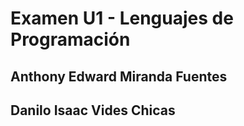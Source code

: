 # Examen U1 - Lenguajes de Programación

## Anthony Edward Miranda Fuentes

## Danilo Isaac Vides Chicas
